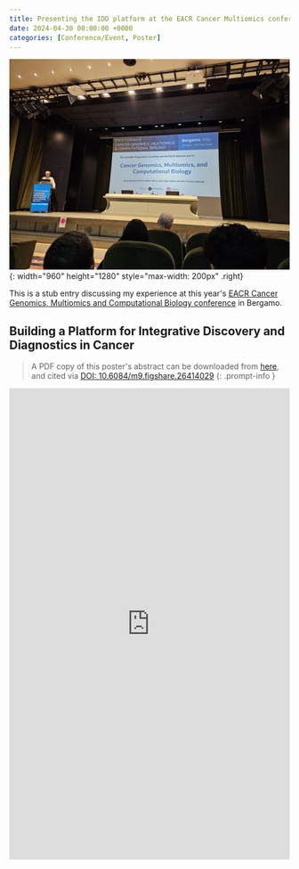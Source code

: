 ```yaml
---
title: Presenting the IDD platform at the EACR Cancer Multiomics conference
date: 2024-04-30 00:00:00 +0000
categories: [Conference/Event, Poster]
---
```


![Desktop View](/assets/img/EACR24_start.jpeg){: width="960" height="1280" style="max-width: 200px" .right}

This is a stub entry discussing my experience at this year's [EACR Cancer Genomics, Multiomics and Computational Biology conference](https://eacr.org/conference/cancermultiomics2024/index) in Bergamo.

## Building a Platform for Integrative Discovery and Diagnostics in Cancer

> A PDF copy of this poster's abstract can be downloaded from [here](/assets/PDFs/CMCB24_EACR.pdf), and cited via [DOI: 10.6084/m9.figshare.26414029](https://doi.org/10.6084/m9.figshare.26414029.v1)
{: .prompt-info }

<iframe src="https://docs.google.com/gview?url=https://raw.githubusercontent.com/FerranC96/FerranC96.github.io/main/assets/PDFs/CMCB24poster.pdf&embedded=true" style="width:600px; height:846px; max-width: 100%" frameborder="0"></iframe> 
